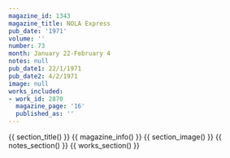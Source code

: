 ```yaml
---
magazine_id: 1343
magazine_title: NOLA Express
pub_date: '1971'
volume: ''
number: 73
month: January 22-February 4
notes: null
pub_date1: 22/1/1971
pub_date2: 4/2/1971
image: null
works_included:
- work_id: 2870
  magazine_page: '16'
  published_as: ''
---
```


{{ section_title() }}
{{ magazine_info() }}
{{ section_image() }}
{{ notes_section() }}
{{ works_section() }}
